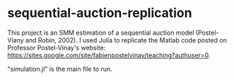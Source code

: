 # sequential-auction-replication

This project is an SMM estimation of a sequential auction model (Postel-Viany and Robin, 2002). I used Julia to replicate the Matlab code posted on Professor Postel-Vinay's website: https://sites.google.com/site/fabienpostelvinay/teaching?authuser=0.

"simulation.jl" is the main file to run.
